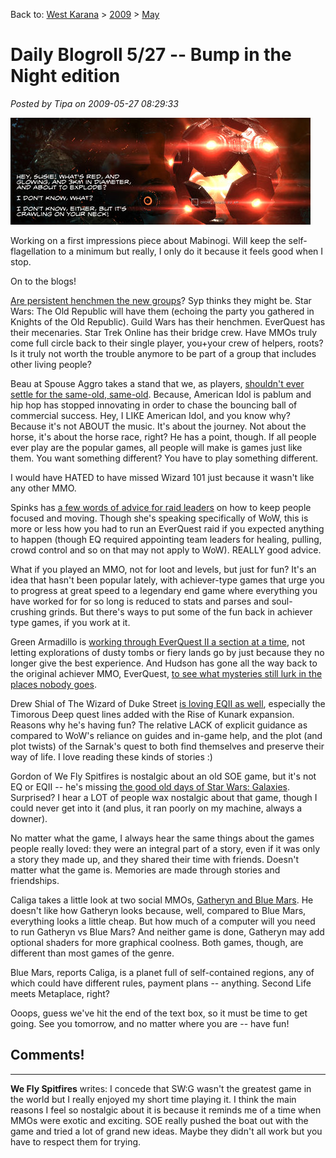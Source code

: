 Back to: [West Karana](/posts/westkarana.md) > [2009](/posts/2009/westkarana.md) > [May](./westkarana.md)
# Daily Blogroll 5/27 -- Bump in the Night edition

*Posted by Tipa on 2009-05-27 08:29:33*

![AGH! GET IT OFF ME!](../../../uploads/2009/05/exefile-2009-05-25-19-13-32-09.jpg "AGH! GET IT OFF ME!")

Working on a first impressions piece about Mabinogi. Will keep the self-flagellation to a minimum but really, I only do it because it feels good when I stop.

On to the blogs!

[Are persistent henchmen the new groups](http://biobreak.wordpress.com/2009/05/27/imaginary-playmates/)? Syp thinks they might be. Star Wars: The Old Republic will have them (echoing the party you gathered in Knights of the Old Republic). Guild Wars has their henchmen. EverQuest has their mecenaries. Star Trek Online has their bridge crew. Have MMOs truly come full circle back to their single player, you+your crew of helpers, roots? Is it truly not worth the trouble anymore to be part of a group that includes other living people?

Beau at Spouse Aggro takes a stand that we, as players, [shouldn't ever settle for the same-old, same-old](http://epicdolls.com/beauturkey/?p=1507). Because, American Idol is pablum and hip hop has stopped innovating in order to chase the bouncing ball of commercial success. Hey, I LIKE American Idol, and you know why? Because it's not ABOUT the music. It's about the journey. Not about the horse, it's about the horse race, right? He has a point, though. If all people ever play are the popular games, all people will make is games just like them. You want something different? You have to play something different.

I would have HATED to have missed Wizard 101 just because it wasn't like any other MMO.

Spinks has [a few words of advice for raid leaders](http://spinksville.wordpress.com/2009/05/27/16-ways-to-speed-up-your-raid/) on how to keep people focused and moving. Though she's speaking specifically of WoW, this is more or less how you had to run an EverQuest raid if you expected anything to happen (though EQ required appointing team leaders for healing, pulling, crowd control and so on that may not apply to WoW). REALLY good advice.

What if you played an MMO, not for loot and levels, but just for fun? It's an idea that hasn't been popular lately, with achiever-type games that urge you to progress at great speed to a legendary end game where everything you have worked for for so long is reduced to stats and parses and soul-crushing grinds. But there's ways to put some of the fun back in achiever type games, if you work at it. 

Green Armadillo is [working through EverQuest II a section at a time](http://playervsdeveloper.blogspot.com/2009/05/confessions-of-eq2-non-achiever.html), not letting explorations of dusty tombs or fiery lands go by just because they no longer give the best experience. And Hudson has gone all the way back to the original achiever MMO, EverQuest, [to see what mysteries still lurk in the places nobody goes](http://hudshideout.com/blog/?p=2556).

Drew Shial of The Wizard of Duke Street [is loving EQII as well](http://dukestreet.org/archives/004704.html), especially the Timorous Deep quest lines added with the Rise of Kunark expansion. Reasons why he's having fun? The relative LACK of explicit guidance as compared to WoW's reliance on guides and in-game help, and the plot (and plot twists) of the Sarnak's quest to both find themselves and preserve their way of life. I love reading these kinds of stories :)

Gordon of We Fly Spitfires is nostalgic about an old SOE game, but it's not EQ or EQII -- he's missing [the good old days of Star Wars: Galaxies](http://blog.weflyspitfires.com/2009/05/26/whats-your-most-nostalgic-mmo/). Surprised? I hear a LOT of people wax nostalgic about that game, though I could never get into it (and plus, it ran poorly on my machine, always a downer).

No matter what the game, I always hear the same things about the games people really loved: they were an integral part of a story, even if it was only a story they made up, and they shared their time with friends. Doesn't matter what the game is. Memories are made through stories and friendships.

Caliga takes a little look at two social MMOs, [Gatheryn and Blue Mars](http://mmogamers.freeblogit.com/2009/05/26/something-a-little-different/). He doesn't like how Gatheryn looks because, well, compared to Blue Mars, everything looks a little cheap. But how much of a computer will you need to run Gatheryn vs Blue Mars? And neither game is done, Gatheryn may add optional shaders for more graphical coolness. Both games, though, are different than most games of the genre.

Blue Mars, reports Caliga, is a planet full of self-contained regions, any of which could have different rules, payment plans -- anything. Second Life meets Metaplace, right?

Ooops, guess we've hit the end of the text box, so it must be time to get going. See you tomorrow, and no matter where you are -- have fun!

## Comments!
---
**We Fly Spitfires** writes: I concede that SW:G wasn't the greatest game in the world but I really enjoyed my short time playing it. I think the main reasons I feel so nostalgic about it is because it reminds me of a time when MMOs were exotic and exciting. SOE really pushed the boat out with the game and tried a lot of grand new ideas. Maybe they didn't all work but you have to respect them for trying.

